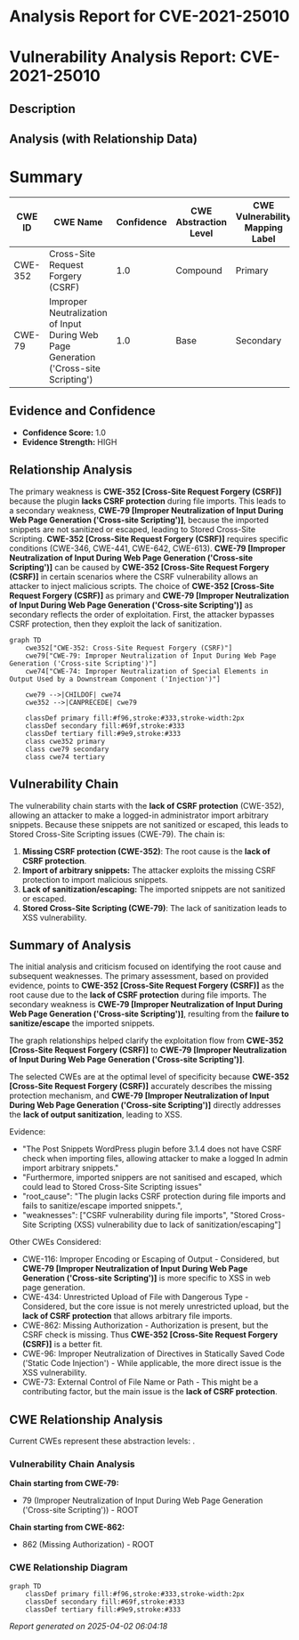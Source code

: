 # Analysis Report for CVE-2021-25010

# Vulnerability Analysis Report: CVE-2021-25010

## Description



## Analysis (with Relationship Data)

# Summary
| CWE ID | CWE Name | Confidence | CWE Abstraction Level | CWE Vulnerability Mapping Label | CWE-Vulnerability Mapping Notes |
|---|---|---|---|---|---|
| CWE-352 | Cross-Site Request Forgery (CSRF) | 1.0 | Compound | Primary | Allowed |
| CWE-79 | Improper Neutralization of Input During Web Page Generation ('Cross-site Scripting') | 1.0 | Base | Secondary | Allowed |

## Evidence and Confidence

*   **Confidence Score:** 1.0
*   **Evidence Strength:** HIGH

## Relationship Analysis
The primary weakness is **CWE-352 [Cross-Site Request Forgery (CSRF)]** because the plugin **lacks CSRF protection** during file imports. This leads to a secondary weakness, **CWE-79 [Improper Neutralization of Input During Web Page Generation ('Cross-site Scripting')]**, because the imported snippets are not sanitized or escaped, leading to Stored Cross-Site Scripting. **CWE-352 [Cross-Site Request Forgery (CSRF)]** requires specific conditions (CWE-346, CWE-441, CWE-642, CWE-613). **CWE-79 [Improper Neutralization of Input During Web Page Generation ('Cross-site Scripting')]** can be caused by **CWE-352 [Cross-Site Request Forgery (CSRF)]** in certain scenarios where the CSRF vulnerability allows an attacker to inject malicious scripts. The choice of **CWE-352 [Cross-Site Request Forgery (CSRF)]** as primary and **CWE-79 [Improper Neutralization of Input During Web Page Generation ('Cross-site Scripting')]** as secondary reflects the order of exploitation. First, the attacker bypasses CSRF protection, then they exploit the lack of sanitization.

```mermaid
graph TD
    cwe352["CWE-352: Cross-Site Request Forgery (CSRF)"]
    cwe79["CWE-79: Improper Neutralization of Input During Web Page Generation ('Cross-site Scripting')"]
    cwe74["CWE-74: Improper Neutralization of Special Elements in Output Used by a Downstream Component ('Injection')"]
    
    cwe79 -->|CHILDOF| cwe74
    cwe352 -->|CANPRECEDE| cwe79
    
    classDef primary fill:#f96,stroke:#333,stroke-width:2px
    classDef secondary fill:#69f,stroke:#333
    classDef tertiary fill:#9e9,stroke:#333
    class cwe352 primary
    class cwe79 secondary
    class cwe74 tertiary
```

## Vulnerability Chain
The vulnerability chain starts with the **lack of CSRF protection** (CWE-352), allowing an attacker to make a logged-in administrator import arbitrary snippets. Because these snippets are not sanitized or escaped, this leads to Stored Cross-Site Scripting issues (CWE-79). The chain is:
1.  **Missing CSRF protection (CWE-352)**: The root cause is the **lack of CSRF protection**.
2.  **Import of arbitrary snippets:** The attacker exploits the missing CSRF protection to import malicious snippets.
3.  **Lack of sanitization/escaping:** The imported snippets are not sanitized or escaped.
4.  **Stored Cross-Site Scripting (CWE-79)**: The lack of sanitization leads to XSS vulnerability.

## Summary of Analysis
The initial analysis and criticism focused on identifying the root cause and subsequent weaknesses. The primary assessment, based on provided evidence, points to **CWE-352 [Cross-Site Request Forgery (CSRF)]** as the root cause due to the **lack of CSRF protection** during file imports. The secondary weakness is **CWE-79 [Improper Neutralization of Input During Web Page Generation ('Cross-site Scripting')]**, resulting from the **failure to sanitize/escape** the imported snippets.

The graph relationships helped clarify the exploitation flow from **CWE-352 [Cross-Site Request Forgery (CSRF)]** to **CWE-79 [Improper Neutralization of Input During Web Page Generation ('Cross-site Scripting')]**.

The selected CWEs are at the optimal level of specificity because **CWE-352 [Cross-Site Request Forgery (CSRF)]** accurately describes the missing protection mechanism, and **CWE-79 [Improper Neutralization of Input During Web Page Generation ('Cross-site Scripting')]** directly addresses the **lack of output sanitization**, leading to XSS.

Evidence:

*   "The Post Snippets WordPress plugin before 3.1.4 does not have CSRF check when importing files, allowing attacker to make a logged In admin import arbitrary snippets."
*   "Furthermore, imported snippers are not sanitised and escaped, which could lead to Stored Cross-Site Scripting issues"
*   "root_cause": "The plugin lacks CSRF protection during file imports and fails to sanitize/escape imported snippets.",
*   "weaknesses": ["CSRF vulnerability during file imports", "Stored Cross-Site Scripting (XSS) vulnerability due to lack of sanitization/escaping"]

Other CWEs Considered:

*   CWE-116: Improper Encoding or Escaping of Output - Considered, but **CWE-79 [Improper Neutralization of Input During Web Page Generation ('Cross-site Scripting')]** is more specific to XSS in web page generation.
*   CWE-434: Unrestricted Upload of File with Dangerous Type - Considered, but the core issue is not merely unrestricted upload, but the **lack of CSRF protection** that allows arbitrary file imports.
*   CWE-862: Missing Authorization - Authorization is present, but the CSRF check is missing. Thus **CWE-352 [Cross-Site Request Forgery (CSRF)]** is a better fit.
*   CWE-96: Improper Neutralization of Directives in Statically Saved Code ('Static Code Injection') - While applicable, the more direct issue is the XSS vulnerability.
*   CWE-73: External Control of File Name or Path - This might be a contributing factor, but the main issue is the **lack of CSRF protection**.


## CWE Relationship Analysis

Current CWEs represent these abstraction levels: .


### Vulnerability Chain Analysis

**Chain starting from CWE-79:**
- 79 (Improper Neutralization of Input During Web Page Generation ('Cross-site Scripting')) - ROOT


**Chain starting from CWE-862:**
- 862 (Missing Authorization) - ROOT



### CWE Relationship Diagram

```mermaid
graph TD
    classDef primary fill:#f96,stroke:#333,stroke-width:2px
    classDef secondary fill:#69f,stroke:#333
    classDef tertiary fill:#9e9,stroke:#333
```



*Report generated on 2025-04-02 06:04:18*
